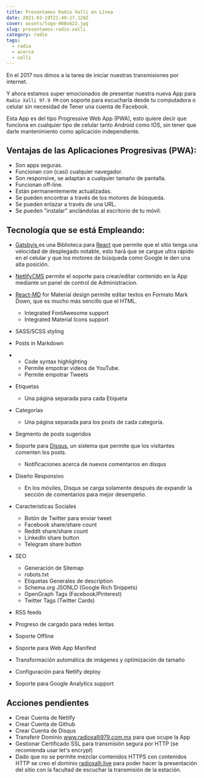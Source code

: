 ```yaml
---
title: Presentamos Radio Xalli en Línea
date: 2021-03-19T21:49:17.128Z
cover: assets/logo-960x622.jpg
slug: presentamos-radio-xalli
category: radio
tags:
  - radio
  - acerca
  - xalli
---
```

En el 2017 nos dimos a la tarea de iniciar nuestras transmisiones por internet.

Y ahora estamos super emocionados de presentar nuestra nueva App para `Radio Xalli 97.9 FM` con soporte para escucharla desde tu computadora o celular sin necesidad de Tener una cuenta de Facebook.  

Esta App es del tipo Progressive Web App (PWA), esto quiere decir que funciona en cualquier tipo de celular tanto Android como IOS, sin tener que darle mantenimiento como aplicación independiente.

## Ventajas de las Aplicaciones Progresivas (PWA):

* Son apps seguras.
* Funcionan con (casi) cualquier navegador.
* Son responsive, se adaptan a cualquier tamaño de pantalla.
* Funcionan off-line.
* Están permanentemente actualizadas.
* Se pueden encontrar a través de los motores de búsqueda.
* Se pueden enlazar a través de una URL.
* Se pueden "instalar" anclándolas al escritorio de tu móvil.

## Tecnología que se está Empleando:

* [Gatsbyjs ](https://www.gatsbyjs.com/)es una Biblioteca para [React](https://es.reactjs.org/) que permite que el sitio tenga una velocidad de desplegado notable, esto hará que se cargue ultra rápido en el celular y que los motores de búsqueda como Google le den una alta posición.
* [NetlifyCMS](https://www.netlifycms.org/docs/intro/) permite el soporte para crear/editar contenido en la App mediante un panel de control de Administracion.
* [React-MD](https://github.com/mlaursen/react-md) for Material design permite editar textos en Formato Mark Down, que es mucho más sencillo que el HTML.

  * Integrated FontAwesome support
  * Integrated Material Icons support
* SASS/SCSS styling
* Posts in Markdown
* * Code syntax highlighting
  * Permite empotrar videos de YouTube.
  * Permite empotrar Tweets
* Etiquetas

  * Una página separada para cada Etiqueta
* Categorías

  * Una página separada para los posts de cada categoría.
* Segmento de posts sugeridos
* Soporte para [Disqus](https://disqus.com), un sistema que permite que los visitantes comenten los posts.

  * Notificaciones acerca de nuevos comentarios en disqus
* Diseño Responsivo

  * En los móviles, Disqus se carga solamente después de expandir la sección de comentarios para mejor desempeño.
* Características Sociales

  * Botón de Twitter para enviar tweet
  * Facebook share/share count
  * Reddit share/share count
  * LinkedIn share button
  * Telegram share button
* SEO

  * Generación de Sitemap
  * robots.txt
  * Etiquetas Generales de description
  * Schema.org JSONLD (Google Rich Snippets)
  * OpenGraph Tags (Facebook/Pinterest)
  * Twitter Tags (Twitter Cards)
* RSS feeds
* Progreso de cargado para redes lentas
* Soporte Offline
* Soporte para Web App Manifest
* Transformación automática de imágenes y optimización de tamaño
* Configuración para Netlify deploy
* Soporte para Google Analytics support

## Acciones pendientes

* Crear Cuenta de Netlify
* Crear Cuenta de Github
* Crear Cuenta de Disqus
* Transferir Dominio www.radioxalli979.com.mx para que ocupe la App 
* Gestionar Certificado SSL para transmisión segura por HTTP (se recomienda usar let's encrypt)
* Dado que no se permite mezclar contenidos HTTPS con contenidos HTTP se creo el dominio [radioxalli.live](http://radioxalli.live) para poder hacer la presentación del sitio con la facultad de escuchar la transmisión de la estación.
